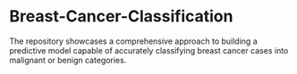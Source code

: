# Breast-Cancer-Classification
The repository showcases a comprehensive approach to building a predictive model capable of accurately classifying breast cancer cases into malignant or benign categories.
